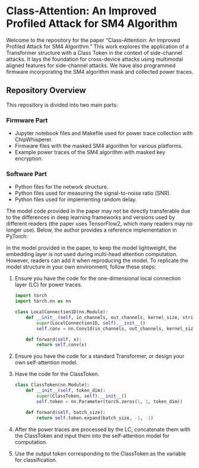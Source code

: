 # Class-Attention: An Improved Profiled Attack for SM4 Algorithm

Welcome to the repository for the paper “Class-Attention: An Improved Profiled Attack for SM4 Algorithm.” This work explores the application of a Transformer structure with a Class Token in the context of side-channel attacks. It lays the foundation for cross-device attacks using multimodal aligned features for side-channel attacks. We have also programmed firmware incorporating the SM4 algorithm mask and collected power traces.

## Repository Overview

This repository is divided into two main parts:

### Firmware Part
- Jupyter notebook files and Makefile used for power trace collection with ChipWhisperer.
- Firmware files with the masked SM4 algorithm for various platforms.
- Example power traces of the SM4 algorithm with masked key encryption.

### Software Part
- Python files for the network structure.
- Python files used for measuring the signal-to-noise ratio (SNR).
- Python files used for implementing random delay.

The model code provided in the paper may not be directly transferable due to the differences in deep learning frameworks and versions used by different readers (the paper uses TensorFlow2, which many readers may no longer use). Below, the author provides a reference implementation in PyTorch:

In the model provided in the paper, to keep the model lightweight, the embedding layer is not used during multi-head attention computation. However, readers can add it when reproducing the model. To replicate the model structure in your own environment, follow these steps:

1. Ensure you have the code for the one-dimensional local connection layer (LC) for power traces.

    ```python
    import torch
    import torch.nn as nn

    class LocalConnection1D(nn.Module):
        def __init__(self, in_channels, out_channels, kernel_size, stride=1, padding=0):
            super(LocalConnection1D, self).__init__()
            self.conv = nn.Conv1d(in_channels, out_channels, kernel_size, stride, padding)

        def forward(self, x):
            return self.conv(x)
    ```

2. Ensure you have the code for a standard Transformer, or design your own self-attention model.

3. Have the code for the ClassToken.

    ```python
    class ClassToken(nn.Module):
        def __init__(self, token_dim):
            super(ClassToken, self).__init__()
            self.token = nn.Parameter(torch.zeros(1, 1, token_dim))

        def forward(self, batch_size):
            return self.token.expand(batch_size, -1, -1)
    ```

4. After the power traces are processed by the LC, concatenate them with the ClassToken and input them into the self-attention model for computation.

5. Use the output token corresponding to the ClassToken as the variable for classification.
